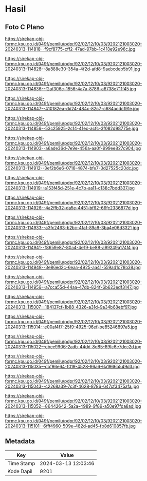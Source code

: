 # Hasil

## Foto C Plano

https://sirekap-obj-formc.kpu.go.id/049f/pemilu/pdpr/92/02/12/10/03/9202121003020-20240313-114818--f9cf8775-cff2-47ad-97bb-1c418e92e96c.jpg

https://sirekap-obj-formc.kpu.go.id/049f/pemilu/pdpr/92/02/12/10/03/9202121003020-20240313-114828--8a888e30-354a-4f2d-afd8-9aebcdeb5b91.jpg

https://sirekap-obj-formc.kpu.go.id/049f/pemilu/pdpr/92/02/12/10/03/9202121003020-20240313-114836--f2af306c-1856-4a7a-8786-a8738e711f45.jpg

https://sirekap-obj-formc.kpu.go.id/049f/pemilu/pdpr/92/02/12/10/03/9202121003020-20240313-114847--410182ea-dd24-484c-82c7-c984acdcf91e.jpg

https://sirekap-obj-formc.kpu.go.id/049f/pemilu/pdpr/92/02/12/10/03/9202121003020-20240313-114856--53c25925-2c14-41ec-acfc-3f082d98775e.jpg

https://sirekap-obj-formc.kpu.go.id/049f/pemilu/pdpr/92/02/12/10/03/9202121003020-20240313-114903--a6ade36d-7e9e-456a-aa0f-999ee827c904.jpg

https://sirekap-obj-formc.kpu.go.id/049f/pemilu/pdpr/92/02/12/10/03/9202121003020-20240313-114912--3ef2b6e6-0716-4874-bfe7-3d27525c20dc.jpg

https://sirekap-obj-formc.kpu.go.id/049f/pemilu/pdpr/92/02/12/10/03/9202121003020-20240313-114919--a153f45d-251e-4c7b-aa11-c138c7bdd337.jpg

https://sirekap-obj-formc.kpu.go.id/049f/pemilu/pdpr/92/02/12/10/03/9202121003020-20240313-114926--4a2ffb32-da5e-4451-bf62-66fc2336877d.jpg

https://sirekap-obj-formc.kpu.go.id/049f/pemilu/pdpr/92/02/12/10/03/9202121003020-20240313-114933--a3fc2463-b2bc-4faf-89a8-3ba4e06d3321.jpg

https://sirekap-obj-formc.kpu.go.id/049f/pemilu/pdpr/92/02/12/10/03/9202121003020-20240313-114941--f8659e87-80a4-4e19-be88-a99249a174f4.jpg

https://sirekap-obj-formc.kpu.go.id/049f/pemilu/pdpr/92/02/12/10/03/9202121003020-20240313-114948--3e86ed2c-6eaa-4925-aa41-559a41c78b38.jpg

https://sirekap-obj-formc.kpu.go.id/049f/pemilu/pdpr/92/02/12/10/03/9202121003020-20240313-114956--a7cca55d-44aa-47db-824f-6b623edf3147.jpg

https://sirekap-obj-formc.kpu.go.id/049f/pemilu/pdpr/92/02/12/10/03/9202121003020-20240313-115007--184137cf-1b88-4326-a31d-9a34b68ebf97.jpg

https://sirekap-obj-formc.kpu.go.id/049f/pemilu/pdpr/92/02/12/10/03/9202121003020-20240313-115014--e00af4f7-25f9-4925-96ef-be85246897a5.jpg

https://sirekap-obj-formc.kpu.go.id/049f/pemilu/pdpr/92/02/12/10/03/9202121003020-20240313-115022--cbee9906-2adb-44dd-8d85-89fc6e7dec2d.jpg

https://sirekap-obj-formc.kpu.go.id/049f/pemilu/pdpr/92/02/12/10/03/9202121003020-20240313-115035--cbf96e64-f019-4528-96a6-6a1966a549d3.jpg

https://sirekap-obj-formc.kpu.go.id/049f/pemilu/pdpr/92/02/12/10/03/9202121003020-20240313-115043--c2268a39-7c3f-4628-8786-647cf3475afa.jpg

https://sirekap-obj-formc.kpu.go.id/049f/pemilu/pdpr/92/02/12/10/03/9202121003020-20240313-115052--86442642-5a2a-4989-9f89-a50e97fda8ad.jpg

https://sirekap-obj-formc.kpu.go.id/049f/pemilu/pdpr/92/02/12/10/03/9202121003020-20240313-115101--6fff4960-509e-482d-ad45-fb8d610857fb.jpg


## Metadata

| Key        | Value               |
| ---------- | ------------------- |
| Time Stamp | 2024-03-13 12:03:46 |
| Kode Dapil | 9201                |



